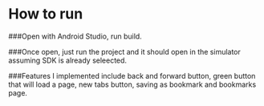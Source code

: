 # How to run 
###Open with Android Studio, run build.

###Once open, just run the project and it should open in the simulator assuming SDK is already seleected.

###Features I implemented include back and forward button, green button that will load a page, new tabs button, saving as bookmark and bookmarks page.
